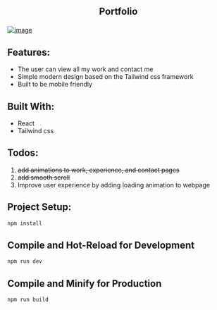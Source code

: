 ## <p align="center">Portfolio</p>
[![image](https://user-images.githubusercontent.com/92341570/228390698-152a7aa4-712f-48d6-9382-6be4ae92728e.png)](https://jamesjohnson.codes/)


## Features:
* The user can view all my work and contact me
* Simple modern design based on the Tailwind css framework
* Built to be mobile friendly

## Built With:
* React
* Tailwind css

## Todos:

1. ~~add animations to work, experience, and contact pages~~
2. ~~add smooth scroll~~
3. Improve user experience by adding loading animation to webpage

## Project Setup:

```sh
npm install
```

## Compile and Hot-Reload for Development

```sh
npm run dev
```

## Compile and Minify for Production

```sh
npm run build
```

